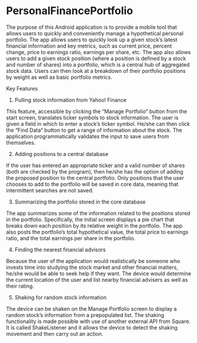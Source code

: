 # PersonalFinancePortfolio

The purpose of this Android application is to provide a mobile tool that allows users to quickly and conveniently manage a hypothetical personal portfolio. The app allows users to quickly look up a given stock’s latest financial information and key metrics, such as current price, percent change, price to earnings ratio, earnings per share, etc. The app also allows users to add a given stock position (where a position is defined by a stock and number of shares) into a portfolio, which is a central hub of aggregated stock data. Users can then look at a breakdown of their portfolio positions by weight as well as basic portfolio metrics. 

Key Features

1) Pulling stock information from Yahoo! Finance

This feature, accessible by clicking the “Manage Portfolio” button from the start screen, translates ticker symbols to stock information. The user is given a field in which to enter a stock’s ticker symbol. He/she can then click the “Find Data” button to get a range of information about the stock. The application programmatically validates the input to save users from themselves.



2) Adding positions to a central database

If the user has entered an appropriate ticker and a valid number of shares (both are checked by the program), then he/she has the option of adding the proposed position to the central portfolio. Only positions that the user chooses to add to the portfolio will be saved in core data, meaning that intermittent searches are not saved. 


3) Summarizing the portfolio stored in the core database

The app summarizes some of the information related to the positions stored in the portfolio. Specifically, the initial screen displays a pie chart that breaks down each position by its relative weight in the portfolio. The app also posts the portfolio’s total hypothetical value, the total price to earnings ratio, and the total earnings per share in the portfolio. 


4) Finding the nearest financial advisors

Because the user of the application would realistically be someone who invests time into studying the stock market and other financial matters, he/she would be able to seek help if they want. The device would determine the current location of the user and list nearby financial advisers as well as their rating. 


5) Shaking for random stock information

The device can be shaken on the Manage Portfolio screen to display a random stock’s information from a prepopulated list. The shaking functionality is made possible with use of another external API from Square. It is called ShakeListener and it allows the device to detect the shaking movement and then carry out an action.
